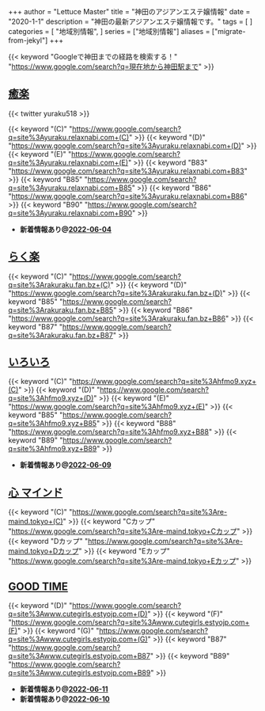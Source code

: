 +++
author = "Lettuce Master"
title = "神田のアジアンエステ嬢情報"
date = "2020-1-1"
description = "神田の最新アジアンエステ嬢情報です。"
tags = [
]
categories = [
    "地域別情報",
]
series = ["地域別情報"]
aliases = ["migrate-from-jekyl"]
+++

{{< keyword "Googleで神田までの経路を検索する！" "https://www.google.com/search?q=現在地から神田駅まで" >}}

## [癒楽](http://yuraku.relaxnabi.com/)


{{< twitter yuraku518 >}}

{{< keyword "(C)" "https://www.google.com/search?q=site%3Ayuraku.relaxnabi.com+(C)" >}} {{< keyword "(D)" "https://www.google.com/search?q=site%3Ayuraku.relaxnabi.com+(D)" >}} {{< keyword "(E)" "https://www.google.com/search?q=site%3Ayuraku.relaxnabi.com+(E)" >}} {{< keyword "B83" "https://www.google.com/search?q=site%3Ayuraku.relaxnabi.com+B83" >}} {{< keyword "B85" "https://www.google.com/search?q=site%3Ayuraku.relaxnabi.com+B85" >}} {{< keyword "B86" "https://www.google.com/search?q=site%3Ayuraku.relaxnabi.com+B86" >}} {{< keyword "B90" "https://www.google.com/search?q=site%3Ayuraku.relaxnabi.com+B90" >}} 

- **新着情報あり@[2022-06-04](/post/2022-06-04)**
## [らく楽](https://rakuraku.fan.bz/)
{{< keyword "(C)" "https://www.google.com/search?q=site%3Arakuraku.fan.bz+(C)" >}} {{< keyword "(D)" "https://www.google.com/search?q=site%3Arakuraku.fan.bz+(D)" >}} {{< keyword "B85" "https://www.google.com/search?q=site%3Arakuraku.fan.bz+B85" >}} {{< keyword "B86" "https://www.google.com/search?q=site%3Arakuraku.fan.bz+B86" >}} {{< keyword "B87" "https://www.google.com/search?q=site%3Arakuraku.fan.bz+B87" >}} 

## [いろいろ](http://hfmo9.xyz/)
{{< keyword "(C)" "https://www.google.com/search?q=site%3Ahfmo9.xyz+(C)" >}} {{< keyword "(D)" "https://www.google.com/search?q=site%3Ahfmo9.xyz+(D)" >}} {{< keyword "(E)" "https://www.google.com/search?q=site%3Ahfmo9.xyz+(E)" >}} {{< keyword "B85" "https://www.google.com/search?q=site%3Ahfmo9.xyz+B85" >}} {{< keyword "B88" "https://www.google.com/search?q=site%3Ahfmo9.xyz+B88" >}} {{< keyword "B89" "https://www.google.com/search?q=site%3Ahfmo9.xyz+B89" >}} 

- **新着情報あり@[2022-06-09](/post/2022-06-09)**
## [心 マインド](http://re-maind.tokyo/)
{{< keyword "(C)" "https://www.google.com/search?q=site%3Are-maind.tokyo+(C)" >}} {{< keyword "Cカップ" "https://www.google.com/search?q=site%3Are-maind.tokyo+Cカップ" >}} {{< keyword "Dカップ" "https://www.google.com/search?q=site%3Are-maind.tokyo+Dカップ" >}} {{< keyword "Eカップ" "https://www.google.com/search?q=site%3Are-maind.tokyo+Eカップ" >}} 

## [GOOD TIME](http://www.cutegirls.estyojp.com/)
{{< keyword "(D)" "https://www.google.com/search?q=site%3Awww.cutegirls.estyojp.com+(D)" >}} {{< keyword "(F)" "https://www.google.com/search?q=site%3Awww.cutegirls.estyojp.com+(F)" >}} {{< keyword "(G)" "https://www.google.com/search?q=site%3Awww.cutegirls.estyojp.com+(G)" >}} {{< keyword "B87" "https://www.google.com/search?q=site%3Awww.cutegirls.estyojp.com+B87" >}} {{< keyword "B89" "https://www.google.com/search?q=site%3Awww.cutegirls.estyojp.com+B89" >}} 

- **新着情報あり@[2022-06-11](/post/2022-06-11)**
- **新着情報あり@[2022-06-10](/post/2022-06-10)**
